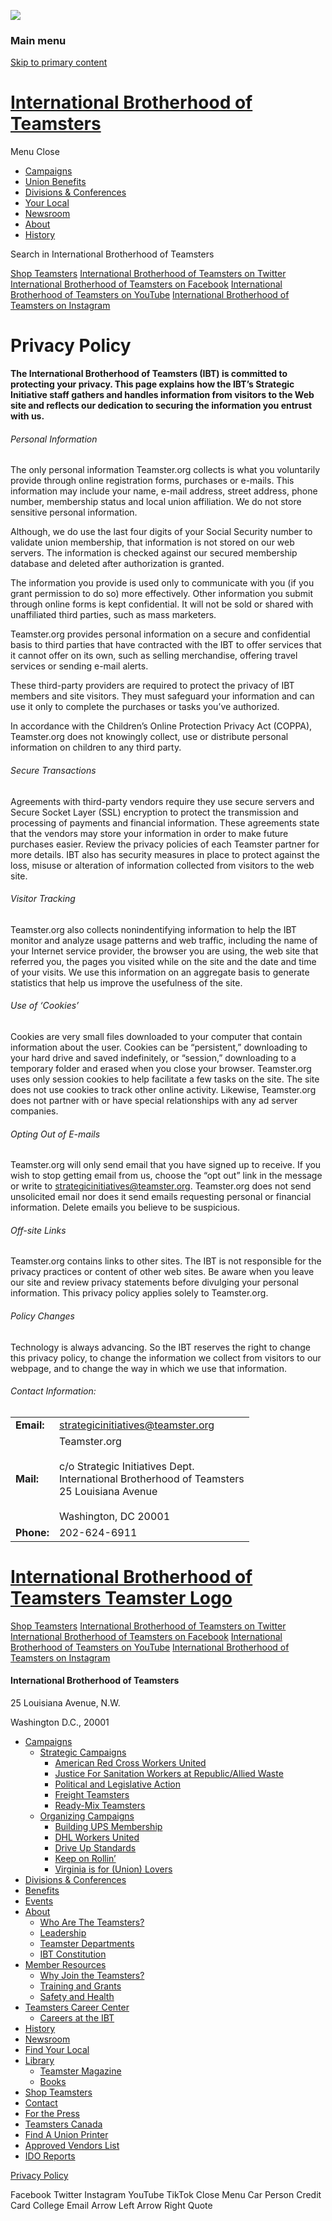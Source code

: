 ![](https://www.facebook.com/tr?id=1075694246920285&ev=PageView&noscript=1/)  

### Main menu

[Skip to primary content](#content "Skip to primary content")

[International Brotherhood of Teamsters](https://teamster.org/)
===============================================================

Menu Close

* [Campaigns](https://teamster.org/campaigns/)
* [Union Benefits](https://teamster.org/benefits)
* [Divisions & Conferences](https://teamster.org/divisions)
* [Your Local](https://teamster.org/locals/)
* [Newsroom](https://teamster.org/newsroom/)
* [About](https://teamster.org/about/)
* [History](https://teamster.org/about/teamster-history/)

Search in International Brotherhood of Teamsters  

[Shop Teamsters](https://teamsterwear.com/) [International Brotherhood of Teamsters on Twitter](https://twitter.com/teamsters) [International Brotherhood of Teamsters on Facebook](https://www.facebook.com/teamsters) [International Brotherhood of Teamsters on YouTube](https://www.youtube.com/TeamsterPower) [International Brotherhood of Teamsters on Instagram](https://www.instagram.com/teamsters/)

Privacy Policy
==============

**The International Brotherhood of Teamsters (IBT) is committed to protecting your privacy. This page explains how the IBT’s Strategic Initiative staff gathers and handles information from visitors to the Web site and reflects our dedication to securing the information you entrust with us.**

###### Personal Information

The only personal information Teamster.org collects is what you voluntarily provide through online registration forms, purchases or e-mails. This information may include your name, e-mail address, street address, phone number, membership status and local union affiliation. We do not store sensitive personal information.

Although, we do use the last four digits of your Social Security number to validate union membership, that information is not stored on our web servers. The information is checked against our secured membership database and deleted after authorization is granted.

The information you provide is used only to communicate with you (if you grant permission to do so) more effectively. Other information you submit through online forms is kept confidential. It will not be sold or shared with unaffiliated third parties, such as mass marketers.

Teamster.org provides personal information on a secure and confidential basis to third parties that have contracted with the IBT to offer services that it cannot offer on its own, such as selling merchandise, offering travel services or sending e-mail alerts.

These third-party providers are required to protect the privacy of IBT members and site visitors. They must safeguard your information and can use it only to complete the purchases or tasks you’ve authorized.

In accordance with the Children’s Online Protection Privacy Act (COPPA), Teamster.org does not knowingly collect, use or distribute personal information on children to any third party.

###### Secure Transactions

Agreements with third-party vendors require they use secure servers and Secure Socket Layer (SSL) encryption to protect the transmission and processing of payments and financial information. These agreements state that the vendors may store your information in order to make future purchases easier. Review the privacy policies of each Teamster partner for more details. IBT also has security measures in place to protect against the loss, misuse or alteration of information collected from visitors to the web site.

###### Visitor Tracking

Teamster.org also collects nonindentifying information to help the IBT monitor and analyze usage patterns and web traffic, including the name of your Internet service provider, the browser you are using, the web site that referred you, the pages you visited while on the site and the date and time of your visits. We use this information on an aggregate basis to generate statistics that help us improve the usefulness of the site.

###### Use of ‘Cookies’

Cookies are very small files downloaded to your computer that contain information about the user. Cookies can be “persistent,” downloading to your hard drive and saved indefinitely, or “session,” downloading to a temporary folder and erased when you close your browser. Teamster.org uses only session cookies to help facilitate a few tasks on the site. The site does not use cookies to track other online activity. Likewise, Teamster.org does not partner with or have special relationships with any ad server companies.

###### Opting Out of E-mails

Teamster.org will only send email that you have signed up to receive. If you wish to stop getting email from us, choose the “opt out” link in the message or write to [strategicinitiatives@teamster.org](mailto:strategicinitiatives@teamster.org). Teamster.org does not send unsolicited email nor does it send emails requesting personal or financial information. Delete emails you believe to be suspicious.

###### Off-site Links

Teamster.org contains links to other sites. The IBT is not responsible for the privacy practices or content of other web sites. Be aware when you leave our site and review privacy statements before divulging your personal information. This privacy policy applies solely to Teamster.org.

###### Policy Changes

Technology is always advancing. So the IBT reserves the right to change this privacy policy, to change the information we collect from visitors to our webpage, and to change the way in which we use that information.

###### Contact Information:

|     |     |
| --- | --- |
| **Email:** | [strategicinitiatives@teamster.org](mailto:strategicinitiatives@teamster.org) |
| **Mail:** | Teamster.org  <br>  <br>c/o Strategic Initiatives Dept.  <br>International Brotherhood of Teamsters  <br>25 Louisiana Avenue  <br>  <br>Washington, DC 20001 |
| **Phone:** | 202-624-6911 |

[International Brotherhood of Teamsters Teamster Logo](https://teamster.org/)
=============================================================================

[Shop Teamsters](https://teamsterwear.com/) [International Brotherhood of Teamsters on Twitter](https://twitter.com/teamsters) [International Brotherhood of Teamsters on Facebook](https://www.facebook.com/teamsters) [International Brotherhood of Teamsters on YouTube](https://www.youtube.com/TeamsterPower) [International Brotherhood of Teamsters on Instagram](https://www.instagram.com/teamsters/)

#### International Brotherhood of Teamsters

25 Louisiana Avenue, N.W.

Washington D.C., 20001

* [Campaigns](https://teamster.org/campaigns/)
    * [Strategic Campaigns](https://teamster.org/strategic/)
        * [American Red Cross Workers United](https://teamster.org/red-cross/)
        * [Justice For Sanitation Workers at Republic/Allied Waste](https://teamster.org/justice-for-sanitation-workers-at-republic-allied-waste/)
        * [Political and Legislative Action](https://teamster.org/political-legislative-action/)
        * [Freight Teamsters](https://teamster.org/protect-freight-teamsters/)
        * [Ready-Mix Teamsters](https://teamster.org/ready-mix-teamsters/)
    * [Organizing Campaigns](https://teamster.org/organizing/)
        * [Building UPS Membership](https://teamster.org/building-ups-membership/)
        * [DHL Workers United](https://teamster.org/dhlworkersunited/)
        * [Drive Up Standards](https://teamster.org/drive-up-standards/)
        * [Keep on Rollin’](https://teamster.org/420-2/)
        * [Virginia is for (Union) Lovers](https://teamster.org/virginia-is-for-lovers-and-organized-labor/)
* [Divisions & Conferences](https://teamster.org/divisions)
* [Benefits](https://teamster.org/benefits)
* [Events](https://teamster.org/events)
* [About](https://teamster.org/about/)
    * [Who Are The Teamsters?](https://teamster.org/about/who-are-teamsters/)
    * [Leadership](https://teamster.org/about/leadership/)
    * [Teamster Departments](https://teamster.org/about/teamster-departments/)
    * [IBT Constitution](https://teamster.org/wp-content/uploads/2022/03/2021IBTCONSTITUTIONBooklet.pdf)
* [Member Resources](https://teamster.org/member-resources/)
    * [Why Join the Teamsters?](https://teamster.org/why-join-the-teamsters/)
    * [Training and Grants](https://teamster.org/training-and-grants/)
    * [Safety and Health](https://teamstersafety.org/)
* [Teamsters Career Center](https://teamster.org/careercenter/)
    * [Careers at the IBT](https://teamster.org/careers-at-the-ibt/)
* [History](https://teamster.org/about/teamster-history/)
* [Newsroom](https://teamster.org/newsroom/)
* [Find Your Local](https://teamster.org/locals/)
* [Library](https://teamster.org/library)
    * [Teamster Magazine](https://teamster.org/magazine)
    * [Books](https://teamster.org/books)
* [Shop Teamsters](https://teamsterwear.com/)
* [Contact](https://teamster.org/about/contact-teamsters/)
* [For the Press](https://teamster.org/contact-the-communications-department/)
* [Teamsters Canada](http://teamsterscanada.org/)
* [Find A Union Printer](https://teamster.org/printers/)
* [Approved Vendors List](https://teamster.org/about/vendors-licensed-use-ibt-insignia/)
* [IDO Reports](https://teamster.org/idoreports/)

[Privacy Policy](https://teamster.org/privacy-policy)

Facebook Twitter Instagram YouTube TikTok Close Menu Car Person Credit Card College Email Arrow Left Arrow Right Quote